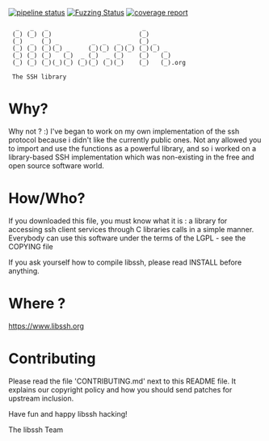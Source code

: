 [![pipeline status](https://gitlab.com/libssh/libssh-mirror/badges/master/pipeline.svg)](https://gitlab.com/libssh/libssh-mirror/commits/master)
[![Fuzzing Status](https://oss-fuzz-build-logs.storage.googleapis.com/badges/libssh.svg)](https://bugs.chromium.org/p/oss-fuzz/issues/list?sort=-opened&can=1&q=proj:libssh)
[![coverage report](https://gitlab.com/AshleyZ720/libssh-mirror/badges/add-coverage-pages/coverage.svg)](https://gitlab.com/AshleyZ720/libssh-mirror/-/jobs/artifacts/add-coverage-pages/file/obj/coverage_html/index.html?job=fedora/coverage)

```
  _   _   _                          _
 (_) (_) (_)                        (_)
 (_)  _  (_) _         _  _   _  _  (_) _
 (_) (_) (_)(_) _     (_)(_) (_)(_) (_)(_) _
 (_) (_) (_)   (_)  _ (_)  _ (_)    (_)   (_)
 (_) (_) (_)(_)(_) (_)(_) (_)(_)    (_)   (_).org

 The SSH library

```

# Why?

Why not ? :) I've began to work on my own implementation of the ssh protocol
because i didn't like the currently public ones.
Not any allowed you to import and use the functions as a powerful library,
and so i worked on a library-based SSH implementation which was non-existing
in the free and open source software world.


# How/Who?

If you downloaded this file, you must know what it is : a library for
accessing ssh client services through C libraries calls in a simple manner.
Everybody can use this software under the terms of the LGPL - see the COPYING
file

If you ask yourself how to compile libssh, please read INSTALL before anything.

# Where ?

https://www.libssh.org

# Contributing

Please read the file 'CONTRIBUTING.md' next to this README file. It explains
our copyright policy and how you should send patches for upstream inclusion.

Have fun and happy libssh hacking!

The libssh Team
